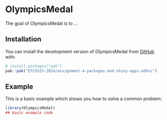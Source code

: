 

# OlympicsMedal

<!-- badges: start -->
<!-- badges: end -->

The goal of OlympicsMedal is to ...

## Installation

You can install the development version of OlympicsMedal from [GitHub](https://github.com/) with:

``` r
# install.packages("pak")
pak::pak("ETC5523-2024/assignment-4-packages-and-shiny-apps-adhni")
```

## Example

This is a basic example which shows you how to solve a common problem:

``` r
library(OlympicsMedal)
## basic example code
```

